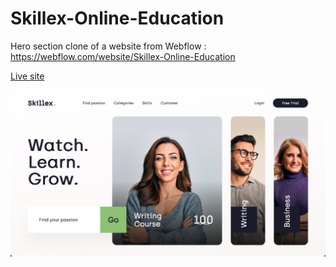 # Skillex-Online-Education

Hero section clone of a website from Webflow : https://webflow.com/website/Skillex-Online-Education

[Live site](https://maxdeb1.github.io/Skillex-Online-Education/)

![Design preview for the Skillex-Online-Education](./Design/Desktop.png)

